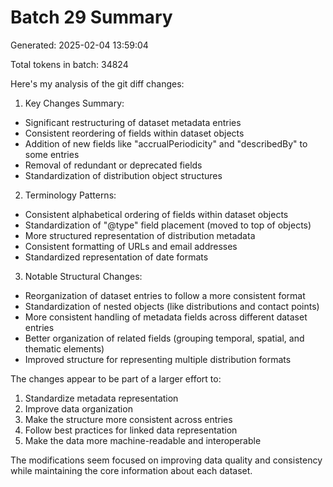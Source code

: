# Batch 29 Summary

Generated: 2025-02-04 13:59:04

Total tokens in batch: 34824

Here's my analysis of the git diff changes:

1. Key Changes Summary:
- Significant restructuring of dataset metadata entries
- Consistent reordering of fields within dataset objects
- Addition of new fields like "accrualPeriodicity" and "describedBy" to some entries
- Removal of redundant or deprecated fields
- Standardization of distribution object structures

2. Terminology Patterns:
- Consistent alphabetical ordering of fields within dataset objects
- Standardization of "@type" field placement (moved to top of objects)
- More structured representation of distribution metadata
- Consistent formatting of URLs and email addresses
- Standardized representation of date formats

3. Notable Structural Changes:
- Reorganization of dataset entries to follow a more consistent format
- Standardization of nested objects (like distributions and contact points)
- More consistent handling of metadata fields across different dataset entries
- Better organization of related fields (grouping temporal, spatial, and thematic elements)
- Improved structure for representing multiple distribution formats

The changes appear to be part of a larger effort to:
1. Standardize metadata representation
2. Improve data organization
3. Make the structure more consistent across entries
4. Follow best practices for linked data representation
5. Make the data more machine-readable and interoperable

The modifications seem focused on improving data quality and consistency while maintaining the core information about each dataset.